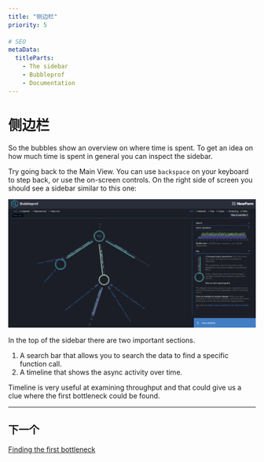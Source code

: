 ```yaml
---
title: "侧边栏"
priority: 5

# SEO
metaData:
  titleParts:
    - The sidebar
    - Bubbleprof
    - Documentation
---
```


# 侧边栏

So the bubbles show an overview on where time is spent. To get an idea on how much time is spent in general
you can inspect the sidebar.

Try going back to the Main View. You can use `backspace` on your keyboard to step back, or use the on-screen controls.
On the right side of screen you should see a sidebar similar to this one:

![The Sidebar](05-A.png)

In the top of the sidebar there are two important sections.

1. A search bar that allows you to search the data to find a specific function call.
1. A timeline that shows the async activity over time.

Timeline is very useful at examining throughput and that could give us a clue where the first bottleneck could be found.

---

## 下一个

[Finding the first bottleneck](/documentation/bubbleprof/06-finding-the-first-bottleneck/)
